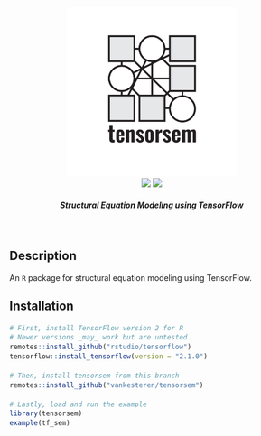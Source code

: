 <p align="center">
  <img src="img/tensorsem.png" width="300px"></img>
  <br/>
  <span>
    <a href="https://CRAN.R-project.org/package=tensorsem"><img src="http://www.r-pkg.org/badges/version/tensorsem"></img></a>
    <a href="https://travis-ci.org/vankesteren/tensorsem"><img src="https://travis-ci.org/vankesteren/tensorsem.svg?branch=master"></img></a>
  </span>
  <h5 align="center">Structural Equation Modeling using TensorFlow</h5>
</p>
<br/>

## Description
An `R` package for structural equation modeling using TensorFlow.

## Installation
```r
# First, install TensorFlow version 2 for R
# Newer versions _may_ work but are untested.
remotes::install_github("rstudio/tensorflow")
tensorflow::install_tensorflow(version = "2.1.0")

# Then, install tensorsem from this branch
remotes::install_github("vankesteren/tensorsem")

# Lastly, load and run the example
library(tensorsem)
example(tf_sem)
```
